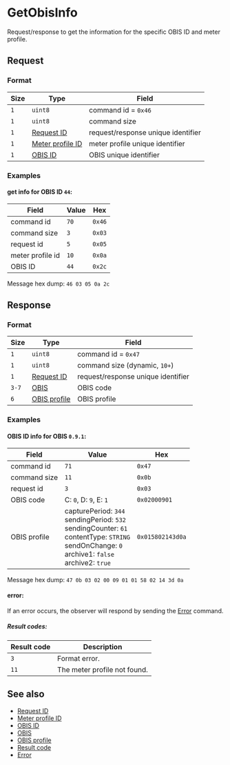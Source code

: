 # GetObisInfo

Request/response to get the information for the specific OBIS ID and meter profile.


## Request

### Format

| Size | Type                                             | Field                              |
| ---- | ------------------------------------------------ | ---------------------------------- |
| `1`  | `uint8`                                          | command id = `0x46`                |
| `1`  | `uint8`                                          | command size                       |
| `1`  | [Request ID](../types.md#request-id)             | request/response unique identifier |
| `1`  | [Meter profile ID](../types.md#meter-profile-id) | meter profile unique identifier    |
| `1`  | [OBIS ID](../types.md#obis-id)                   | OBIS unique identifier             |


### Examples

#### get info for OBIS ID `44`:

| Field            | Value | Hex    |
| ---------------- | ----- | ------ |
| command id       | `70`  | `0x46` |
| command size     | `3`   | `0x03` |
| request id       | `5`   | `0x05` |
| meter profile id | `10`  | `0x0a` |
| OBIS ID          | `44`  | `0x2c` |

Message hex dump: `46 03 05 0a 2c`


## Response

### Format

| Size  | Type                                     | Field                              |
| ----- | ---------------------------------------- | ---------------------------------- |
| `1`   | `uint8`                                  | command id = `0x47`                |
| `1`   | `uint8`                                  | command size (dynamic, `10+`)      |
| `1`   | [Request ID](../types.md#request-id)     | request/response unique identifier |
| `3-7` | [OBIS](../types.md#obis)                 | OBIS code                          |
| `6`   | [OBIS profile](../types.md#obis-profile) | OBIS profile                       |


### Examples

#### OBIS ID info for OBIS `0.9.1`:

| Field        | Value                                                                                                                                                                         | Hex              |
| ------------ | ----------------------------------------------------------------------------------------------------------------------------------------------------------------------------- | ---------------- |
| command id   | `71`                                                                                                                                                                          | `0x47`           |
| command size | `11`                                                                                                                                                                          | `0x0b`           |
| request id   | `3`                                                                                                                                                                           | `0x03`           |
| OBIS code    | C: `0`, D: `9`, E: `1`                                                                                                                                                        | `0x02000901`     |
| OBIS profile | capturePeriod: `344` <br/> sendingPeriod: `532` <br/> sendingCounter: `61` <br/> contentType: `STRING` <br/> sendOnChange: `0` <br/> archive1: `false` <br/> archive2: `true` | `0x015802143d0a` |

Message hex dump: `47 0b 03 02 00 09 01 01 58 02 14 3d 0a`

#### error:

If an error occurs, the observer will respond by sending the [Error](./uplink/Error.md) command.

##### Result codes:

| Result code | Description                  |
| ----------- | ---------------------------- |
| `3`         | Format error.                |
| `11`        | The meter profile not found. |

## See also

* [Request ID](../types.md#request-id)
* [Meter profile ID](../types.md#meter-profile-id)
* [OBIS ID](../types.md#obis-id)
* [OBIS](../types.md#obis)
* [OBIS profile](../types.md#obis-profile)
* [Result code](../types.md#result-code)
* [Error](./uplink/Error.md)
